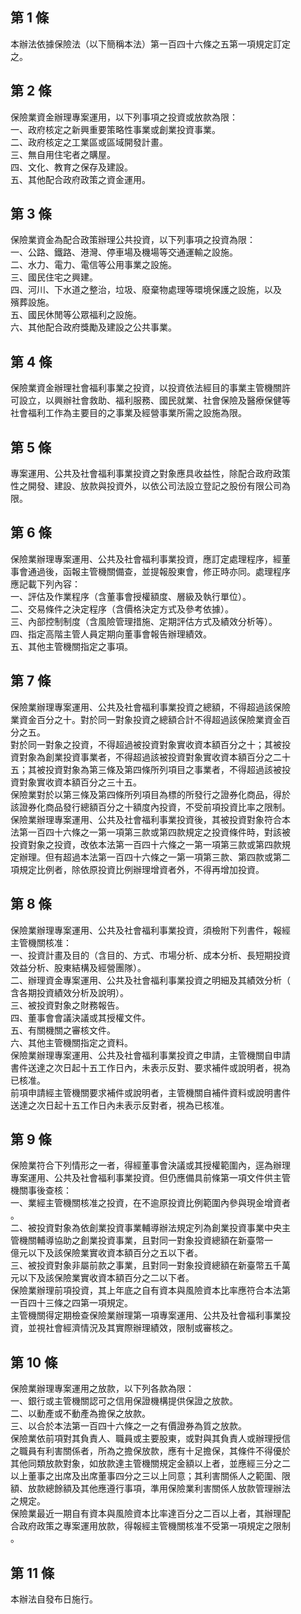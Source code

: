 第 1 條
-------
本辦法依據保險法（以下簡稱本法）第一百四十六條之五第一項規定訂定  
之。

第 2 條
-------
保險業資金辦理專案運用，以下列事項之投資或放款為限：  
一、政府核定之新興重要策略性事業或創業投資事業。  
二、政府核定之工業區或區域開發計畫。  
三、無自用住宅者之購屋。  
四、文化、教育之保存及建設。  
五、其他配合政府政策之資金運用。

第 3 條
-------
保險業資金為配合政策辦理公共投資，以下列事項之投資為限：  
一、公路、鐵路、港灣、停車場及機場等交通運輸之設施。  
二、水力、電力、電信等公用事業之設施。  
三、國民住宅之興建。  
四、河川、下水道之整治，垃圾、廢棄物處理等環境保護之設施，以及  
     殯葬設施。  
五、國民休閒等公眾福利之設施。  
六、其他配合政府獎勵及建設之公共事業。

第 4 條
-------
保險業資金辦理社會福利事業之投資，以投資依法經目的事業主管機關許  
可設立，以興辦社會救助、福利服務、國民就業、社會保險及醫療保健等  
社會福利工作為主要目的之事業及經營事業所需之設施為限。

第 5 條
-------
專案運用、公共及社會福利事業投資之對象應具收益性，除配合政府政策  
性之開發、建設、放款與投資外，以依公司法設立登記之股份有限公司為  
限。

第 6 條
-------
保險業辦理專案運用、公共及社會福利事業投資，應訂定處理程序，經董  
事會通過後，函報主管機關備查，並提報股東會，修正時亦同。處理程序  
應記載下列內容：  
一、評估及作業程序（含董事會授權額度、層級及執行單位）。  
二、交易條件之決定程序（含價格決定方式及參考依據）。  
三、內部控制制度（含風險管理措施、定期評估方式及績效分析等）。  
四、指定高階主管人員定期向董事會報告辦理績效。  
五、其他主管機關指定之事項。

第 7 條
-------
保險業辦理專案運用、公共及社會福利事業投資之總額，不得超過該保險  
業資金百分之十。對於同一對象投資之總額合計不得超過該保險業資金百  
分之五。  
對於同一對象之投資，不得超過被投資對象實收資本額百分之十；其被投  
資對象為創業投資事業者，不得超過該被投資對象實收資本額百分之二十  
五；其被投資對象為第三條及第四條所列項目之事業者，不得超過該被投  
資對象實收資本額百分之三十五。  
保險業對於以第三條及第四條所列項目為標的所發行之證券化商品，得於  
該證券化商品發行總額百分之十額度內投資，不受前項投資比率之限制。  
保險業辦理專案運用、公共及社會福利事業投資後，其被投資對象符合本  
法第一百四十六條之一第一項第三款或第四款規定之投資條件時，對該被  
投資對象之投資，改依本法第一百四十六條之一第一項第三款或第四款規  
定辦理。但有超過本法第一百四十六條之一第一項第三款、第四款或第二  
項規定比例者，除依原投資比例辦理增資者外，不得再增加投資。

第 8 條
-------
保險業辦理專案運用、公共及社會福利事業投資，須檢附下列書件，報經  
主管機關核准：  
一、投資計畫及目的（含目的、方式、市場分析、成本分析、長短期投資  
    效益分析、股東結構及經營團隊）。  
二、辦理資金專案運用、公共及社會福利事業投資之明細及其績效分析（  
    含各期投資績效分析及說明）。  
三、被投資對象之財務報告。  
四、董事會會議決議或其授權文件。  
五、有關機關之審核文件。  
六、其他主管機關指定之資料。  
保險業辦理專案運用、公共及社會福利事業投資之申請，主管機關自申請  
書件送達之次日起十五工作日內，未表示反對、要求補件或說明者，視為  
已核准。  
前項申請經主管機關要求補件或說明者，主管機關自補件資料或說明書件  
送達之次日起十五工作日內未表示反對者，視為已核准。

第 9 條
-------
保險業符合下列情形之一者，得經董事會決議或其授權範圍內，逕為辦理  
專案運用、公共及社會福利事業投資。但仍應備具前條第一項文件供主管  
機關事後查核：  
一、業經主管機關核准之投資，在不逾原投資比例範圍內參與現金增資者  
    。  
二、被投資對象為依創業投資事業輔導辦法規定列為創業投資事業中央主  
    管機關輔導協助之創業投資事業，且對同一對象投資總額在新臺幣一  
    億元以下及該保險業實收資本額百分之五以下者。  
三、被投資對象非屬前款之事業，且對同一對象投資總額在新臺幣五千萬  
    元以下及該保險業實收資本額百分之二以下者。  
保險業辦理前項投資，其上年底之自有資本與風險資本比率應符合本法第  
一百四十三條之四第一項規定。  
主管機關得定期檢查保險業辦理第一項專案運用、公共及社會福利事業投  
資，並視社會經濟情況及其實際辦理績效，限制或審核之。

第 10 條
--------
保險業辦理專案運用之放款，以下列各款為限：  
一、銀行或主管機關認可之信用保證機構提供保證之放款。  
二、以動產或不動產為擔保之放款。  
三、以合於本法第一百四十六條之一之有價證券為質之放款。  
保險業依前項對其負責人、職員或主要股東，或對與其負責人或辦理授信  
之職員有利害關係者，所為之擔保放款，應有十足擔保，其條件不得優於  
其他同類放款對象，如放款達主管機關規定金額以上者，並應經三分之二  
以上董事之出席及出席董事四分之三以上同意；其利害關係人之範圍、限  
額、放款總餘額及其他應遵行事項，準用保險業利害關係人放款管理辦法  
之規定。  
保險業最近一期自有資本與風險資本比率達百分之二百以上者，其辦理配  
合政府政策之專案運用放款，得報經主管機關核准不受第一項規定之限制  
。

第 11 條
--------
本辦法自發布日施行。

